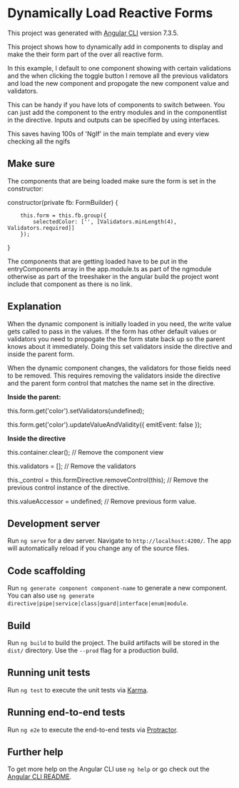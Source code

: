 # Dynamically Load Reactive Forms

This project was generated with [Angular CLI](https://github.com/angular/angular-cli) version 7.3.5.

This project shows how to dynamically add in components to display and make the their form part of the over all reactive form.

In this example, I default to one component showing with certain validations and the when clicking the toggle button I remove all the previous validators and load the new component and propogate the new component value and validators.

This can be handy if you have lots of components to switch between. You can just add the component to the entry modules and in the componentlist in the directive. Inputs and outputs can be specified by using interfaces. 

This saves having 100s of 'NgIf' in the main template and every view checking all the ngifs


## Make sure

The components that are being loaded make sure the form is set in the constructor:

constructor(private fb: FormBuilder) {

        this.form = this.fb.group({
            selectedColor: ['', [Validators.minLength(4), Validators.required]]
        });
}

The components that are getting loaded have to be put in the entryComponents array in the app.module.ts as part of the ngmodule otherwise as part of the treeshaker in the angular build the project wont include that component as there is no link.

## Explanation

When the dynamic component is initially loaded in you need, the write value gets called to pass in the values. If the form has other default values or validators you need to propogate the the form state back up so the parent knows about it immediately. Doing this set validators inside the directive and inside the parent form.

When the dynamic component changes, the validators for those fields need to be removed. This requires removing the validators inside the directive and the parent form control that matches the name set in the directive.


**Inside the parent:**

this.form.get('color').setValidators(undefined);

this.form.get('color').updateValueAndValidity({ emitEvent: false });

**Inside the directive**

this.container.clear(); // Remove the component view

this.validators = []; // Remove the validators

this._control = this.formDirective.removeControl(this); // Remove the previous control instance of the directive.

this.valueAccessor = undefined; // Remove previous form value.


## Development server

Run `ng serve` for a dev server. Navigate to `http://localhost:4200/`. The app will automatically reload if you change any of the source files.

## Code scaffolding

Run `ng generate component component-name` to generate a new component. You can also use `ng generate directive|pipe|service|class|guard|interface|enum|module`.

## Build

Run `ng build` to build the project. The build artifacts will be stored in the `dist/` directory. Use the `--prod` flag for a production build.

## Running unit tests

Run `ng test` to execute the unit tests via [Karma](https://karma-runner.github.io).

## Running end-to-end tests

Run `ng e2e` to execute the end-to-end tests via [Protractor](http://www.protractortest.org/).

## Further help

To get more help on the Angular CLI use `ng help` or go check out the [Angular CLI README](https://github.com/angular/angular-cli/blob/master/README.md).
